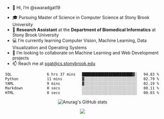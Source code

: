 - 👋 Hi, I’m @swaradgat19
<!-- - 👀 I’m interested in  -->
- 🎓 Pursuing Master of Science in Computer Science at Stony Brook University
- :microscope: **Research Assistant** at the **Department of Biomedical Informatics** at Stony Brook University 
- 💻 I’m currently learning Computer Vision, Machine Learning, Data Visualization and Operating Systems
- 💞️ I’m looking to collaborate on Machine Learning and Web Development projects 
- 📫 Reach me at sgat@cs.stonybrook.edu

<!--START_SECTION:waka-->

```txt
SQL                6 hrs 37 mins   ███████████████████████▓░   94.83 %
Python             11 mins         ▓░░░░░░░░░░░░░░░░░░░░░░░░   02.79 %
YAML               9 mins          ▓░░░░░░░░░░░░░░░░░░░░░░░░   02.19 %
Markdown           0 secs          ░░░░░░░░░░░░░░░░░░░░░░░░░   00.11 %
HTML               0 secs          ░░░░░░░░░░░░░░░░░░░░░░░░░   00.03 %
```

<!--END_SECTION:waka-->


<p align="center">
  <img src="https://github-readme-stats.vercel.app/api?username=swaradgat19&show_icons=true&theme=radical" alt="Anurag's GitHub stats">
</p>

<p align="center">
<img align="center" src="https://github.com/mayankchaudhary26/Cool-Readme-ideas/raw/master/data/multi-screen.gif" style="max-width: 100%; display: inline-block;" data-target="animated-image.originalImage">
</p>
<!---
swaradgat19/swaradgat19 is a ✨ special ✨ repository because its `README.md` (this file) appears on your GitHub profile.
You can click the Preview link to take a look at your changes.
--->
